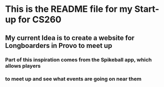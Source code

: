 # This is the README file for my Start-up for CS260
## My current Idea is to create a website for Longboarders in Provo to meet up
### Part of this inspiration comes from the Spikeball app, which allows players 
### to meet up and see what events are going on near them
